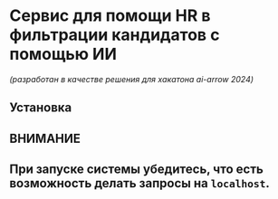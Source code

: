 # Сервис для помощи HR в фильтрации кандидатов с помощью ИИ
*(разработан в качестве решения для хакатона ai-arrow 2024)*

## Установка

**ВНИМАНИЕ**  
-----------------------------------  
При запуске системы убедитесь, что есть возможность делать запросы на `localhost`.  
-----------------------------------
